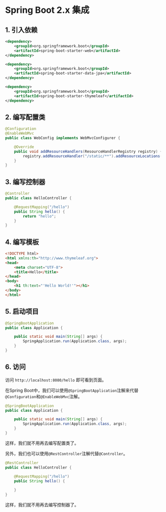 
# Spring Boot 2.x 集成

## 1. 引入依赖

```xml
<dependency>
    <groupId>org.springframework.boot</groupId>
    <artifactId>spring-boot-starter-web</artifactId>
</dependency>

<dependency>
    <groupId>org.springframework.boot</groupId>
    <artifactId>spring-boot-starter-data-jpa</artifactId>
</dependency>

<dependency>
    <groupId>org.springframework.boot</groupId>
    <artifactId>spring-boot-starter-thymeleaf</artifactId>
</dependency>
```

## 2. 编写配置类

```java
@Configuration
@EnableWebMvc
public class WebConfig implements WebMvcConfigurer {

    @Override
    public void addResourceHandlers(ResourceHandlerRegistry registry) {
        registry.addResourceHandler("/static/**").addResourceLocations("classpath:/static/");
    }
}
```

## 3. 编写控制器

```java
@Controller
public class HelloController {

    @RequestMapping("/hello")
    public String hello() {
        return "hello";
    }
}
```

## 4. 编写模板

```html
<!DOCTYPE html>
<html xmlns:th="http://www.thymeleaf.org">
<head>
    <meta charset="UTF-8">
    <title>Hello</title>
</head>
<body>
    <h1 th:text="'Hello World!'"></h1>
</body>
</html>
```

## 5. 启动项目

```java
@SpringBootApplication
public class Application {

    public static void main(String[] args) {
        SpringApplication.run(Application.class, args);
    }
}
```
## 6. 访问

访问 `http://localhost:8080/hello` 即可看到页面。

在Spring Boot中，我们可以使用`@SpringBootApplication`注解来代替`@Configuration`和`@EnableWebMvc`注解。

```java
@SpringBootApplication
public class Application {

    public static void main(String[] args) {
        SpringApplication.run(Application.class, args);
    }
}
```

这样，我们就不用再去编写配置类了。

另外，我们也可以使用`@RestController`注解代替`@Controller`。

```java
@RestController
public class HelloController {

    @RequestMapping("/hello")
    public String hello() {
    
    }
}
```

这样，我们就不用再去编写控制器了。

